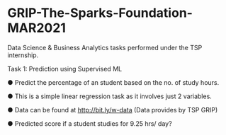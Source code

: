 # GRIP-The-Sparks-Foundation-MAR2021
 Data Science & Business Analytics tasks performed under the TSP internship.

Task 1:
Prediction using Supervised ML

● Predict the percentage of an student based on the no. of study hours.

● This is a simple linear regression task as it involves just 2 variables.

● Data can be found at http://bit.ly/w-data (Data provides by TSP GRIP)

● Predicted score if a student studies for 9.25 hrs/ day?
